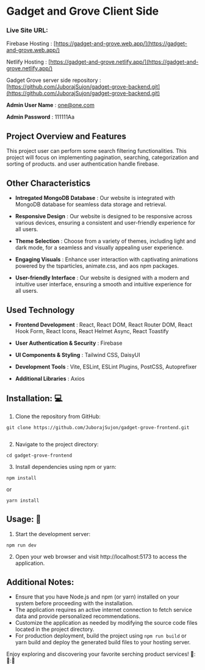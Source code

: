 # Gadget and Grove Client Side

### Live Site URL:

Firebase Hosting : [https://gadget-and-grove.web.app/](https://gadget-and-grove.web.app/)

Netlify Hosting : [https://gadget-and-grove.netlify.app/](https://gadget-and-grove.netlify.app/)

Gadget Grove server side repository : [https://github.com/JuborajSujon/gadget-grove-backend.git](https://github.com/JuborajSujon/gadget-grove-backend.git)

**Admin User Name** : one@one.com

**Admin Password** : 111111Aa

## Project Overview and Features

This project user can perform some search filtering functionalities. This project will focus on implementing pagination, searching, categorization and sorting of products. and user authentication handle firebase.

## Other Characteristics

- **Intregated MongoDB Database** : Our website is integrated with MongoDB database for seamless data storage and retrieval.

- **Responsive Design** : Our website is designed to be responsive across various devices, ensuring a consistent and user-friendly experience for all users.

- **Theme Selection** : Choose from a variety of themes, including light and dark mode, for a seamless and visually appealing user experience.

- **Engaging Visuals** : Enhance user interaction with captivating animations powered by the tsparticles, animate.css, and aos npm packages.

- **User-friendly Interface** : Our website is designed with a modern and intuitive user interface, ensuring a smooth and intuitive experience for all users.

## Used Technology

- **Frontend Development** : React, React DOM, React Router DOM, React Hook Form, React Icons, React Helmet Async, React Toastify

- **User Authentication & Security** : Firebase

- **UI Components & Styling** : Tailwind CSS, DaisyUI

- **Development Tools** : Vite, ESLint, ESLint Plugins, PostCSS, Autoprefixer

- **Additional Libraries** : Axios

## Installation: :computer:

1. Clone the repository from GitHub:

```
git clone https://github.com/JuborajSujon/gadget-grove-frontend.git


```

2. Navigate to the project directory:

```
cd gadget-grove-frontend
```

3. Install dependencies using npm or yarn:

```
npm install
```

or

```
yarn install
```

## Usage: :book:

1. Start the development server:

```
npm run dev
```

2. Open your web browser and visit http://localhost:5173 to access the application.

## Additional Notes:

- Ensure that you have Node.js and npm (or yarn) installed on your system before proceeding with the installation.
- The application requires an active internet connection to fetch service data and provide personalized recommendations.
- Customize the application as needed by modifying the source code files located in the project directory.
- For production deployment, build the project using `npm run build` or yarn build and deploy the generated build files to your hosting server.

Enjoy exploring and discovering your favorite serching product services! :rocket:::rocket:::rocket:
